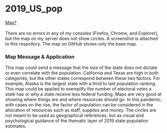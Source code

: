 # 2019_US_pop
[Map?](https://reidka2909.github.io/2019_US_pop/)<br></br>
There are no errors in any of my consoles (Firefox, Chrome, and Explorer), but the map on my server does not show circles. A screenshot
is attached to this respoitory. The map on GitHub shows only the base map.
### Map Message & Application
This map could send a message that the size of the state does not dictate or even correlate with the population. California and Texas
are high in both categories, but the other states correspond between these two factors. For example, Alaska is the largest state with
a third to last population ranking. This map could be applied to exemplify the number of electoral votes a state has or why a state
receive less federal funding. Maps are very good at showing where things are and where resources should go. In this pandemic, with cases on the rise, 
the factor of population can be considered in the allocation of resources such as staff, supplies and money.
The circles are not meant to be used as geographical references, but as visual and psychological guidance of the 
thematic layer of 2019 state population estimates. 
